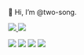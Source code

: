 👋 Hi, I’m @two-song.


<a href="https://yoppie.tistory.com/">
  <img src="https://img.shields.io/badge/Tistory-000000?style=flat-square&logo=Tistory&logoColor=white"/>
</a> <a href="www.linkedin.com/in/songyi97">
  <img src="https://img.shields.io/badge/Linkedin-0A66C2?style=flat-square&logo=Linkedin&logoColor=white"/>
</a> 


<img src="https://img.shields.io/badge/Python-3766AB?style=flat-square&logo=Python&logoColor=white"/></a> <img src="https://img.shields.io/badge/Jupyter-F37626?style=flat-square&logo=Jupyter&logoColor=white"/></a> <img src="https://img.shields.io/badge/Tableau-E97627?style=flat-square&logo=Tableau&logoColor=white"/></a> <img src="https://img.shields.io/badge/R-276DC3?style=flat-square&logo=R&logoColor=white"/>


<!---
two-song/two-song is a ✨ special ✨ repository because its `README.md` (this file) appears on your GitHub profile.
You can click the Preview link to take a look at your changes.
--->
